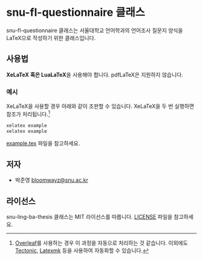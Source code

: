 # snu-fl-questionnaire 클래스

snu-fl-questionnaire 클래스는 서울대학교 언어학과의 언어조사 질문지 양식을 LaTeX으로 작성하기 위한 클래스입니다.

## 사용법

**XeLaTeX 혹은 LuaLaTeX**을 사용해야 합니다.
pdfLaTeX은 지원하지 않습니다.

### 예시

XeLaTeX을 사용할 경우 아래와 같이 조판할 수 있습니다.
XeLaTeX을 두 번 실행하면 참조가 처리됩니다.[^1]

[^1]: [Overleaf](https://www.overleaf.com/)를 사용하는 경우 이 과정을 자동으로 처리하는 것 같습니다. 이외에도 [Tectonic](https://tectonic-typesetting.github.io/), [Latexmk](https://mg.readthedocs.io/latexmk.html) 등을 사용하여 자동화할 수 있습니다.

```sh
xelatex example
xelatex example
```

[example.tex](example/example.tex) 파일을 참고하세요.

## 저자

- 박준영 [bloomwayz@snu.ac.kr](bloomwayz@snu.ac.kr)

## 라이선스

snu-ling-ba-thesis 클래스는 MIT 라이선스를 따릅니다.
[LICENSE](LICENSE) 파일을 참고하세요.
